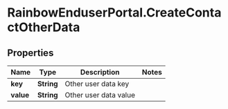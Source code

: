 # RainbowEnduserPortal.CreateContactOtherData

## Properties

Name | Type | Description | Notes
------------ | ------------- | ------------- | -------------
**key** | **String** | Other user data key | 
**value** | **String** | Other user data value | 



